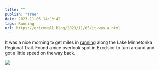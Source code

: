 ```yaml
---
title: ""
publish: "true"
date: 2023-11-05 14:19:42
tags: Running
url: https://ericmwalk.blog/2023/11/05/it-was-a.html
---
```


It was a nice morning to get miles in [running](https://strava.com/activities/10166286133) along the Lake Minnetonka Regional Trail. Found a nice overlook spot in Excelsior to turn around and got a little speed on the way back.

![](https://ericmwalk.blog/uploads/2023/bc42a903-f798-4ccb-9272-849e7d09795a.jpg)
